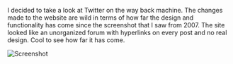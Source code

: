 I decided to take a look at Twitter on the way back machine. The changes made to the website are wild in terms of how far the design and functionality has come since the screenshot that I saw from 2007. The site looked like an unorganized forum with hyperlinks on every post and no real design. Cool to see how far it has come.

![Screenshot](.images/assignment-05-workscreenshot.png)

